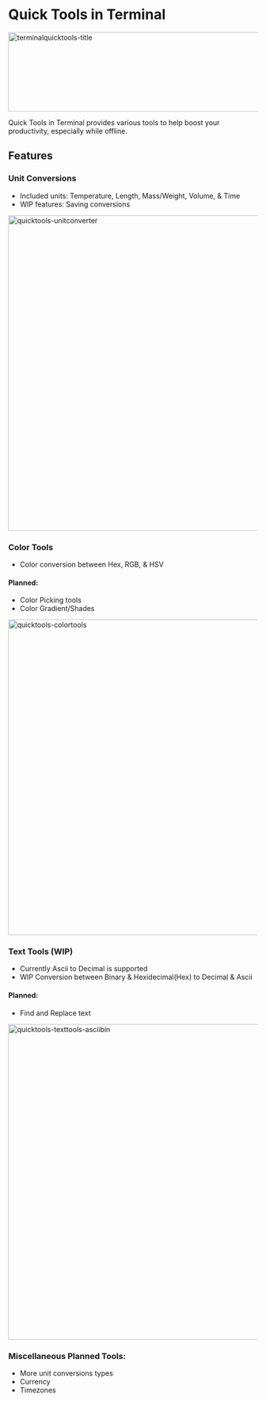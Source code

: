 # Quick Tools in Terminal

<img width="1084" height="160" alt="terminalquicktools-title" src="https://github.com/user-attachments/assets/0b82d2aa-2280-46e8-882d-71f12e1acaf6" />

Quick Tools in Terminal provides various tools to help boost your productivity, especially while offline.

## Features
### Unit Conversions
- Included units: Temperature, Length, Mass/Weight, Volume, & Time
- WIP features: Saving conversions
<img width="1103" height="638" alt="quicktools-unitconverter" src="https://github.com/user-attachments/assets/aca3b233-955d-43fb-836b-37aa1cba7cdd" />

### Color Tools
- Color conversion between Hex, RGB, & HSV

#### Planned:
- Color Picking tools
- Color Gradient/Shades
<img width="1102" height="638" alt="quicktools-colortools" src="https://github.com/user-attachments/assets/f3cc6370-46d4-41b2-9f55-d645db32d70d" />

### Text Tools (WIP)
- Currently Ascii to Decimal is supported
- WIP Conversion between Binary & Hexidecimal(Hex) to Decimal & Ascii

#### Planned:
- Find and Replace text
<img width="1102" height="638" alt="quicktools-texttools-asciibin" src="https://github.com/user-attachments/assets/4e8bee0b-c2ed-436b-9e06-f1700d5d4672" />


### Miscellaneous Planned Tools:
- More unit conversions types
- Currency
- Timezones
